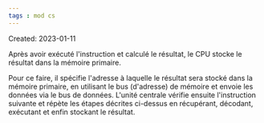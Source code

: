 ```yaml
---
tags : mod cs
---
```

Created: 2023-01-11

Après avoir exécuté l'instruction et calculé le résultat, le CPU stocke le résultat dans la mémoire primaire.

Pour ce faire, il spécifie l'adresse à laquelle le résultat sera stocké dans la mémoire primaire, en utilisant le bus (d'adresse) de mémoire et envoie les données via le bus de données. L'unité centrale vérifie ensuite l'instruction suivante et répète les étapes décrites ci-dessus en récupérant, décodant, exécutant et enfin stockant le résultat.